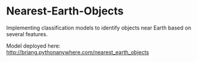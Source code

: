 # Nearest-Earth-Objects
Implementing classification models to identify objects near Earth based on several features.

Model deployed here: http://briang.pythonanywhere.com/nearest_earth_objects
